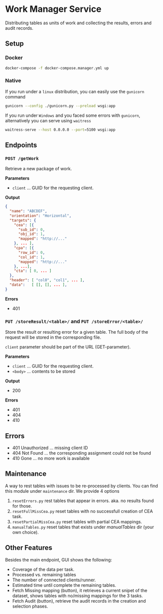 # Work Manager Service

Distributing tables as units of work and collecting the results, errors and audit records.

## Setup
### Docker 
```bash
docker-compose -f docker-compose.manager.yml up
```
### Native
If you run under a `linux` distribution, you can easily use the `gunicorn` command
```bash
gunicorn --config ./gunicorn.py --preload wsgi:app
```

If you run under `Windows` and you faced some errors with `gunicorn`, alternatively you can serve using `waitress`

```bash
waitress-serve --host 0.0.0.0 --port=5100 wsgi:app
```

## Endpoints

### `POST /getWork`

Retrieve a new package of work.

**Parameters**
* `client` ... GUID for the requesting client.

**Output**
```JSON
{
  "name": "ABCDEF",
  "orientation": "Horizontal",
  "targets": {
    "cea": [{
      "sub_id": 0,
      "obj_id": 1,
      "mapped": "http://..."
    }, ... ],
    "cpa": [{
      "row_id": 0,
      "col_id": 1,
      "mapped": "http://..."
    }, ...],
    "cta": [ 0, ... ]
  },
  "header": [ "col0", "col1", ... ],
  "data":   [ [], [], ... ],
}
```

**Errors**
* 401

### `PUT /storeResult/<table>/` and `PUT /storeError/<table>/`

Store the result or resulting error for a given table. The full body of the request will be stored in the corresponding file.

`client` parameter should be part of the URL (GET-parameter).

**Parameters**
* `client` ... GUID for the requesting client.
* `<body>` ... contents to be stored

**Output**
* 200

**Errors**
* 401
* 404
* 410

## Errors

* 401 Unauthorized ... missing client ID
* 404 Not Found ... the corresponding assignment could not be found
* 410 Gone ... no more work is available

## Maintenance
A way to rest tables with issues to be re-processed by clients. You can find this module under `maintenance` dir. We provide 4 options
1. `resetErrors.py` rest tables that appear in errors. aka. no results found for those.
2. `resetFullMissCea.py` reset tables with no successfull creation of CEA task.
3. `resetPartialMissCea.py` reset tables with partial CEA mappings.
4. `manualTables.py` reset tables that exists under *manualTables* dir (your own choice).

## Other Features
Besides the main endpoint, GUI shows the following: 
* Coverage of the data per task.
* Processed vs. remaining tables
* The number of connected clients/runner.
* Estimated time until complete the remaining tables.
* Fetch Missing mapping (button), it retrieves a current snipet of the dataset, shows tables with no/missing mappings for the 3 tasks.
* Fetch Audit (button), retrieve the audit records in the creation and selection phases.
  
